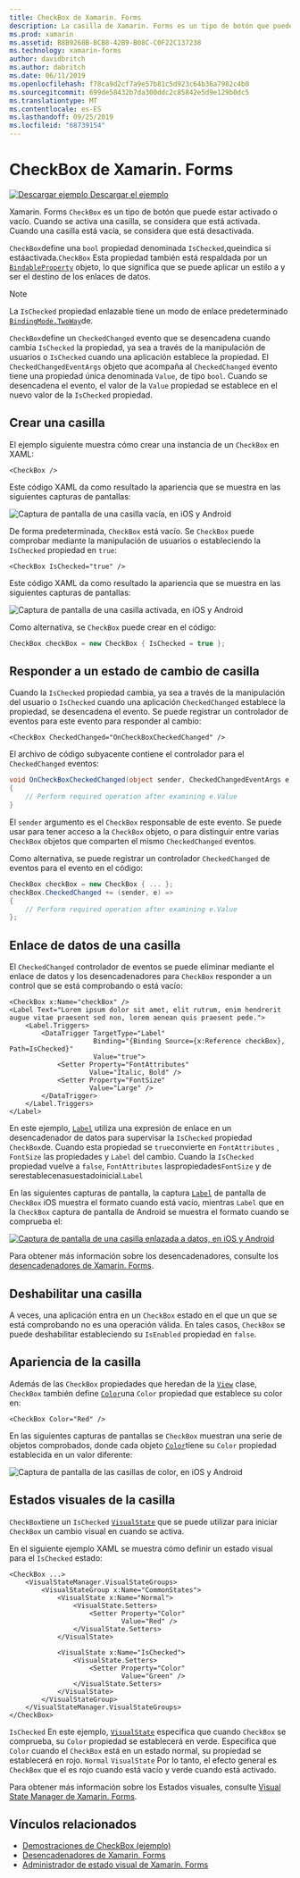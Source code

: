 ```yaml
---
title: CheckBox de Xamarin. Forms
description: La casilla de Xamarin. Forms es un tipo de botón que puede estar activado o vacío. Cuando se activa una casilla, se considera que está activada. Cuando una casilla está vacía, se considera que está desactivada.
ms.prod: xamarin
ms.assetid: B8B9268B-BCB8-42B9-B08C-C0F22C137238
ms.technology: xamarin-forms
author: davidbritch
ms.author: dabritch
ms.date: 06/11/2019
ms.openlocfilehash: f78ca9d2cf7a9e57b81c5d923c64b36a7982c4b0
ms.sourcegitcommit: 699de58432b7da300ddc2c85842e5d9e129b0dc5
ms.translationtype: MT
ms.contentlocale: es-ES
ms.lasthandoff: 09/25/2019
ms.locfileid: "68739154"
---
```

# <a name="xamarinforms-checkbox"></a>CheckBox de Xamarin. Forms

[![Descargar ejemplo](~/media/shared/download.png) Descargar el ejemplo](https://docs.microsoft.com/samples/xamarin/xamarin-forms-samples/userinterface-checkboxdemos/)

Xamarin. Forms `CheckBox` es un tipo de botón que puede estar activado o vacío. Cuando se activa una casilla, se considera que está activada. Cuando una casilla está vacía, se considera que está desactivada.

`CheckBox`define una `bool` propiedad denominada `IsChecked`,queindica si estáactivada.`CheckBox` Esta propiedad también está respaldada por un [`BindableProperty`](xref:Xamarin.Forms.BindableProperty) objeto, lo que significa que se puede aplicar un estilo a y ser el destino de los enlaces de datos.

> [!NOTE]
> La `IsChecked` propiedad enlazable tiene un modo de enlace predeterminado [`BindingMode.TwoWay`](xref:Xamarin.Forms.BindingMode.TwoWay)de.

`CheckBox`define un `CheckedChanged` evento que se desencadena cuando cambia `IsChecked` la propiedad, ya sea a través de la manipulación de usuarios o `IsChecked` cuando una aplicación establece la propiedad. El `CheckedChangedEventArgs` objeto que acompaña al `CheckedChanged` evento tiene una propiedad única denominada `Value`, de tipo `bool`. Cuando se desencadena el evento, el valor de la `Value` propiedad se establece en el nuevo valor de la `IsChecked` propiedad.

## <a name="create-a-checkbox"></a>Crear una casilla

El ejemplo siguiente muestra cómo crear una instancia de un `CheckBox` en XAML:

```xaml
<CheckBox />
```

Este código XAML da como resultado la apariencia que se muestra en las siguientes capturas de pantallas:

![Captura de pantalla de una casilla vacía, en iOS y Android](checkbox-images/checkbox-empty.png "Casilla vacío")

De forma predeterminada, `CheckBox` está vacío. Se `CheckBox` puede comprobar mediante la manipulación de usuarios o estableciendo la `IsChecked` propiedad en `true`:

```xaml
<CheckBox IsChecked="true" />
```

Este código XAML da como resultado la apariencia que se muestra en las siguientes capturas de pantallas:

![Captura de pantalla de una casilla activada, en iOS y Android](checkbox-images/checkbox-checked.png "Casilla activada")

Como alternativa, se `CheckBox` puede crear en el código:

```csharp
CheckBox checkBox = new CheckBox { IsChecked = true };
```

## <a name="respond-to-a-checkbox-changing-state"></a>Responder a un estado de cambio de casilla

Cuando la `IsChecked` propiedad cambia, ya sea a través de la manipulación del usuario o `IsChecked` cuando una aplicación `CheckedChanged` establece la propiedad, se desencadena el evento. Se puede registrar un controlador de eventos para este evento para responder al cambio:

```xaml
<CheckBox CheckedChanged="OnCheckBoxCheckedChanged" />
```

El archivo de código subyacente contiene el controlador para el `CheckedChanged` eventos:

```csharp
void OnCheckBoxCheckedChanged(object sender, CheckedChangedEventArgs e)
{
    // Perform required operation after examining e.Value
}
```

El `sender` argumento es el `CheckBox` responsable de este evento. Se puede usar para tener acceso a la `CheckBox` objeto, o para distinguir entre varias `CheckBox` objetos que comparten el mismo `CheckedChanged` eventos.

Como alternativa, se puede registrar un controlador `CheckedChanged` de eventos para el evento en el código:

```csharp
CheckBox checkBox = new CheckBox { ... };
checkBox.CheckedChanged += (sender, e) =>
{
    // Perform required operation after examining e.Value
};
```

## <a name="data-bind-a-checkbox"></a>Enlace de datos de una casilla

El `CheckedChanged` controlador de eventos se puede eliminar mediante el enlace de datos y los desencadenadores para `CheckBox` responder a un control que se está comprobando o está vacío:

```xaml
<CheckBox x:Name="checkBox" />
<Label Text="Lorem ipsum dolor sit amet, elit rutrum, enim hendrerit augue vitae praesent sed non, lorem aenean quis praesent pede.">
    <Label.Triggers>
        <DataTrigger TargetType="Label"
                     Binding="{Binding Source={x:Reference checkBox}, Path=IsChecked}"
                     Value="true">
            <Setter Property="FontAttributes"
                    Value="Italic, Bold" />
            <Setter Property="FontSize"
                    Value="Large" />
        </DataTrigger>
    </Label.Triggers>
</Label>
```

En este ejemplo, [`Label`](xref:Xamarin.Forms.Label) utiliza una expresión de enlace en un desencadenador de datos para supervisar la `IsChecked` propiedad `CheckBox`de. Cuando esta propiedad se `true`convierte en `FontAttributes` , `FontSize` las propiedades y `Label` del cambio. Cuando la `IsChecked` propiedad vuelve a `false`, `FontAttributes` laspropiedades`FontSize` y de serestablecenasuestadoinicial.`Label`

En las siguientes capturas de pantalla, la captura [`Label`](xref:Xamarin.Forms.Label) de pantalla de `CheckBox` iOS muestra el formato cuando está vacío, mientras `Label` que en la `CheckBox` captura de pantalla de Android se muestra el formato cuando se comprueba el:

[![Captura de pantalla de una casilla enlazada a datos, en iOS y Android](checkbox-images/checkbox-databinding.png "Casilla enlazado a datos")](checkbox-images/checkbox-databinding-large.png#lightbox "Casilla enlazado a datos")

Para obtener más información sobre los desencadenadores, consulte los [desencadenadores de Xamarin. Forms](~/xamarin-forms/app-fundamentals/triggers.md).

## <a name="disable-a-checkbox"></a>Deshabilitar una casilla

A veces, una aplicación entra en un `CheckBox` estado en el que un que se está comprobando no es una operación válida. En tales casos, `CheckBox` se puede deshabilitar estableciendo su `IsEnabled` propiedad en `false`.

## <a name="checkbox-appearance"></a>Apariencia de la casilla

Además de las `CheckBox` propiedades que heredan de la [`View`](xref:Xamarin.Forms.View) clase, `CheckBox` también define [`Color`](xref:Xamarin.Forms.Color)una `Color` propiedad que establece su color en:

```xaml
<CheckBox Color="Red" />
```

En las siguientes capturas de pantallas se `CheckBox` muestran una serie de objetos comprobados, donde cada objeto [`Color`](xref:Xamarin.Forms.Color)tiene su `Color` propiedad establecida en un valor diferente:

![Captura de pantalla de las casillas de color, en iOS y Android](checkbox-images/checkbox-colors.png "Casilla coloreado")

## <a name="checkbox-visual-states"></a>Estados visuales de la casilla

`CheckBox`tiene un `IsChecked` [`VisualState`](xref:Xamarin.Forms.VisualState) que se puede utilizar para iniciar `CheckBox` un cambio visual en cuando se activa.

En el siguiente ejemplo XAML se muestra cómo definir un estado visual para el `IsChecked` estado:

```xaml
<CheckBox ...>
    <VisualStateManager.VisualStateGroups>
        <VisualStateGroup x:Name="CommonStates">
            <VisualState x:Name="Normal">
                <VisualState.Setters>
                    <Setter Property="Color"
                            Value="Red" />
                </VisualState.Setters>
            </VisualState>

            <VisualState x:Name="IsChecked">
                <VisualState.Setters>
                    <Setter Property="Color"
                            Value="Green" />
                </VisualState.Setters>
            </VisualState>
        </VisualStateGroup>
    </VisualStateManager.VisualStateGroups>
</CheckBox>
```

`IsChecked` En este ejemplo, [`VisualState`](xref:Xamarin.Forms.VisualState) especifica que cuando `CheckBox` se comprueba, su `Color` propiedad se establecerá en verde. Especifica que `Color` cuando el `CheckBox` está en un estado normal, su propiedad se establecerá en rojo. `Normal` `VisualState` Por lo tanto, el efecto general es `CheckBox` que el es rojo cuando está vacío y verde cuando está activado.

Para obtener más información sobre los Estados visuales, consulte [Visual State Manager de Xamarin. Forms](~/xamarin-forms/user-interface/visual-state-manager.md).

## <a name="related-links"></a>Vínculos relacionados

- [Demostraciones de CheckBox (ejemplo)](https://docs.microsoft.com/samples/xamarin/xamarin-forms-samples/userinterface-checkboxdemos/)
- [Desencadenadores de Xamarin. Forms](~/xamarin-forms/app-fundamentals/triggers.md)
- [Administrador de estado visual de Xamarin. Forms](~/xamarin-forms/user-interface/visual-state-manager.md)
